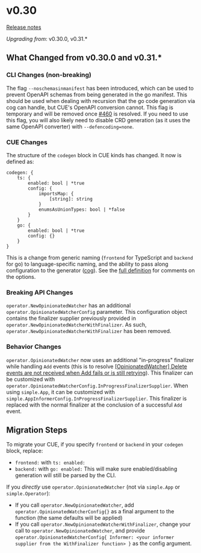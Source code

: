 # v0.30

[Release notes](https://github.com/grafana/grafana-app-sdk/releases/tag/v0.32.0)

*Upgrading from*: v0.30.0, v0.31.*

## What Changed from v0.30.0 and v0.31.*

### CLI Changes (non-breaking)

The flag `--noschemasinmanifest` has been introduced, which can be used to prevent OpenAPI schemas from being generated in the go manifest. 
This should be used when dealing with recursion that the go code generation via cog can handle, but CUE's OpenAPI conversion cannot. 
This flag is temporary and will be removed once [#460](https://github.com/grafana/grafana-app-sdk/issues/460) is resolved. 
If you need to use this flag, you will also likely need to disable CRD generation (as it uses the same OpenAPI converter) with `--defencoding=none`.

### CUE Changes

The structure of the `codegen` block in CUE kinds has changed. It now is defined as:
```cue
codegen: {
	ts: {
		enabled: bool | *true
		config: {
			importsMap: {
				[string]: string
			}
			enumsAsUnionTypes: bool | *false
		}
	}
	go: {
		enabled: bool | *true
		config: {}
	}
}
```
This is a change from generic naming (`frontend` for TypeScript and `backend` for go) to language-specific naming, and the ability to pass along configuration to the generator ([cog](https://github.com/grafana/cog)). 
See the [full definition](https://github.com/grafana/grafana-app-sdk/blob/7fa21929f484d9314d1332fae7721fb566f8f073/codegen/cuekind/def.cue#L163) for comments on the options.

### Breaking API Changes

`operator.NewOpinionatedWatcher` has an additional `operator.OpinionatedWatcherConfig` parameter. 
This configuration object contains the finalizer supplier previously provided in `operator.NewOpinionatedWatcherWithFinalizer`. 
As such, `operator.NewOpinionatedWatcherWithFinalizer` has been removed. 

### Behavior Changes

`operator.OpinionatedWatcher` now uses an additional "in-progress" finalizer while handling `Add` events
(this is to resolve [[OpinionatedWatcher] Delete events are not received when Add fails or is still retrying](https://github.com/grafana/grafana-app-sdk/issues/46)). 
This finalizer can be customized with `operator.OpinionatedWatcherConfig.InProgressFinalizerSupplier`. 
When using `simple.App`, it can be customized with `simple.AppInformerConfig.InProgressFinalizerSupplier`. 
This finalizer is replaced with the normal finalizer at the conclusion of a successful `Add` event.

## Migration Steps

To migrate your CUE, if you specify `frontend` or `backend` in your `codegen` block, replace:
* `frontend:` with `ts: enabled:`
* `backend:` with `go: enabled:`
This will make sure enabled/disabling generation will still be parsed by the CLI.

If you _directly_ use `operator.OpinionatedWatcher` (not via `simple.App` or `simple.Operator`): 
* If you call `operator.NewOpinionatedWatcher`, add `operator.OpinionatedWatcherConfig{}` as a final argument to the function (the same defaults will be applied)
* If you call `operator.NewOpinionatedWatcherWithFinalizer`, change your call to `operator.NewOpinionatedWatcher`, and provide `operator.OpinionatedWatcherConfig{ Informer: <your informer supplier from the WithFinalizer function> }` as the config argument.